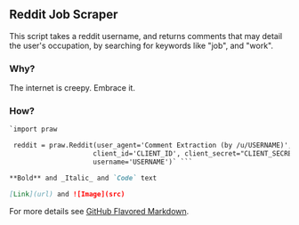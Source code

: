 ## Reddit Job Scraper

This script takes a reddit username, and returns comments that may detail the user's occupation, by searching for keywords like "job", and "work".

### Why?

The internet is creepy. Embrace it. 



### How?
```markdown
`import praw

 reddit = praw.Reddit(user_agent='Comment Extraction (by /u/USERNAME)',
                     client_id='CLIENT_ID', client_secret="CLIENT_SECRET",
                     username='USERNAME')` ```

**Bold** and _Italic_ and `Code` text

[Link](url) and ![Image](src)
```

For more details see [GitHub Flavored Markdown](https://guides.github.com/features/mastering-markdown/).
